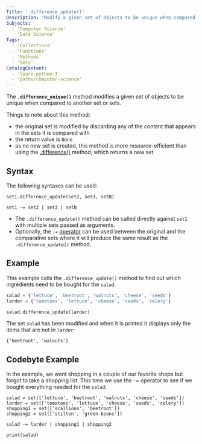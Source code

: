 ```yaml
---
Title: '.difference_update()'
Description: 'Modify a given set of objects to be unique when compared to other sets.'
Subjects:
  - 'Computer Science'
  - 'Data Science'
Tags:
  - 'Collections'
  - 'Functions'
  - 'Methods'
  - 'Sets'
CatalogContent:
  - 'learn-python-3'
  - 'paths/computer-science'
---
```


The **`.difference_unique()`** method modifies a given set of objects to be unique when compared to another set or sets. 

Things to note about this method:
- the original set is modified by discarding any of the content that appears in the sets it is compared with
- the return value is `None`
- as no new set is created, this method is more resource-efficient than using the [.difference()](https://www.codecademy.com/resources/docs/python/sets/difference) method, which returns a new set

## Syntax

The following syntaxes can be used:

```pseudo
set1.difference_update(set2, set3, setN)

set1 -= set2 | set3 | setN
```

- The `.difference_update()` method can be called directly against `set1` with multiple sets passed as arguments.
- Optionally, the `-=` [operator](https://www.codecademy.com/resources/docs/python/operators) can be used between the original and the comparative sets where it will produce the same result as the `.difference_update()` method.

## Example

This example calls the `.difference_update()` method to find out which ingredients need to be bought for the `salad`:

```py
salad = {'lettuce', 'beetroot', 'walnuts', 'cheese', 'seeds'}
larder = {'tomatoes', 'lettuce', 'cheese', 'seeds', 'celery'}

salad.difference_update(larder)
```

The set `salad` has been modified and when it is printed it displays only the items that are not in `larder`:

```shell
{'beetroot', 'walnuts'}
```

## Codebyte Example

In the example, we went shopping in a couple of our favorite shops but forgot to take a shopping list. This time we use the -= operator to see if we bought everything needed for the `salad`:

```codebyte/python
salad = set(['lettuce', 'beetroot', 'walnuts', 'cheese', 'seeds'])
larder = set(['tomatoes', 'lettuce', 'cheese', 'seeds', 'celery'])
shopping1 = set(['scallions', 'beetroot'])
shopping2 = set(['stilton', 'green beans'])

salad -= larder | shopping1 | shopping2

print(salad)
```